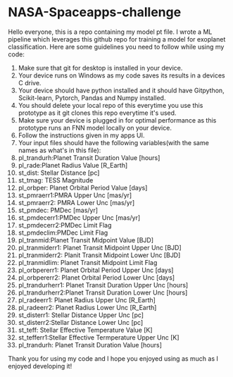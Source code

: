 # NASA-Spaceapps-challenge
Hello everyone, this is a repo containing my model pt file.
I wrote a ML pipeline which leverages this github repo for training a model for exoplanet classification.
Here are some guidelines you need to follow while using my code:
1. Make sure that git for desktop is installed in your device.
2. Your device runs on Windows as my code saves its results in a devices C drive.
3. Your device should have python installed and it should have Gitpython, Scikit-learn, Pytorch, Pandas and Numpy installed.
4. You should delete your local repo of this everytime you use this prototype as it git clones this repo everytime it's used.
5. Make sure your device is plugged in for optimal performance as this prototype runs an FNN model locally on your device.
6. Follow the instructions given in my apps UI.
7. Your input files should have the following variables(with the same names as what's in this file):
8. pl_trandurh:Planet Transit Duration Value [hours]
9. pl_rade:Planet Radius Value [R_Earth]
10. st_dist: Stellar Distance [pc]
11. st_tmag: TESS Magnitude
12. pl_orbper: Planet Orbital Period Value [days]
13. st_pmraerr1:PMRA Upper Unc [mas/yr]
14. st_pmraerr2: PMRA Lower Unc [mas/yr]
15. st_pmdec: PMDec [mas/yr]
16. st_pmdecerr1:PMDec Upper Unc [mas/yr]
17. st_pmdecerr2:PMDec Limit Flag
18. st_pmdeclim:PMDec Limit Flag
19. pl_tranmid:Planet Transit Midpoint Value [BJD]
20. pl_tranmiderr1: Planet Transit Midpoint Upper Unc [BJD]
21. pl_tranmiderr2: Planit Transit Midpoint Lower Unc [BJD]
22. pl_tranmidlim: Planet Transit Midpoint Limit Flag
23. pl_orbpererr1: Planet Orbital Period Upper Unc [days]
24. pl_orbpererr2: Planet Orbital Period Lower Unc [days]
25. pl_trandurherr1: Planet Transit Duration Upper Unc [hours]
26. pl_trandurherr2:Planet Transit Duration Lower Unc [hours]
27. pl_radeerr1: Planet Radius Upper Unc [R_Earth]
28. pl_radeerr2: Planet Radius Lower Unc [R_Earth]
29. st_disterr1: Stellar Distance Upper Unc [pc]
30. st_disterr2:Stellar Distance Lower Unc [pc]
31. st_teff: Stellar Effective Temperature Value [K]
32. st_tefferr1:Stellar Effective Termperature Upper Unc [K]
33. pl_trandurh: Planet Transit Duration Value [hours]

Thank you for using my code and I hope you enjoyed using as much as I enjoyed developing it!
